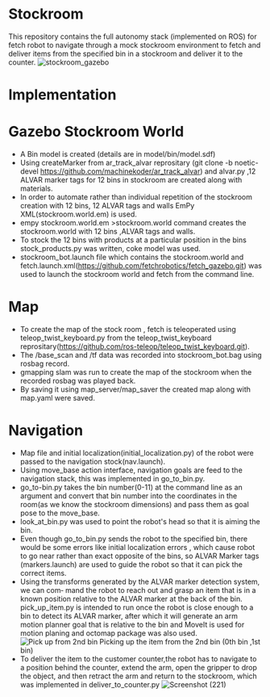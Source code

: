 # Stockroom
This repository contains the full autonomy stack (implemented on ROS) for fetch robot to navigate through a mock stockroom environment to fetch and deliver items from the specified bin in a stockroom and deliver it to the counter.
![stockroom_gazebo](https://user-images.githubusercontent.com/68220390/175476967-30af0247-79c6-4092-aa7a-e7350fe6eb18.png)
# Implementation
# Gazebo Stockroom World
* A Bin model is created (details are in model/bin/model.sdf) 
* Using createMarker from ar_track_alvar reprositary (git clone -b noetic-devel https://github.com/machinekoder/ar_track_alvar) and alvar.py ,12  ALVAR marker tags for 12 bins in stockroom are created along with materials.
* In order to automate rather than individual repetition of the stockroom creation with 12 bins, 12 ALVAR tags and walls EmPy XML(stockroom.world.em) is used.
* empy stockroom.world.em >stockroom.world command creates the stockroom.world with 12 bins ,ALVAR tags and walls.
* To stock the 12 bins with products at a particular position in the bins stock_products.py was written, coke model was used.
* stockroom_bot.launch file which contains the stockroom.world and fetch.launch.xml(https://github.com/fetchrobotics/fetch_gazebo.git) was used to launch the stockroom world and fetch from the command line.
# Map 
* To create the map of the stock room , fetch is teleoperated using teleop_twist_keyboard.py from the teleop_twist_keyboard reprositary(https://github.com/ros-teleop/teleop_twist_keyboard.git).
* The /base_scan and /tf data was recorded into stockroom_bot.bag using rosbag record.
* gmapping slam was run to create the map of the stockroom when the recorded rosbag was played back.
* By saving it using map_server/map_saver the created map along with map.yaml were saved.
# Navigation
* Map file and initial localization(initial_localization.py) of the robot were passed to the navigation stock(nav.launch).
* Using move_base action interface, navigation goals are feed to the navigation stack, this was implemented in go_to_bin.py.
* go_to-bin.py takes the bin number(0-11) at the command line as an argument and convert that bin number into the coordinates in the room(as we know the stockroom dimensions) and pass them as goal pose to the move_base. 
* look_at_bin.py was used to point the robot's head so that it is aiming the bin.
* Even though go_to_bin.py sends the robot to the specified bin, there would be some errors like initial localization errors , which cause robot to go near rather than exact opposite of the bins, so ALVAR Marker tags (markers.launch) are used to guide the robot so that it can pick the correct items.
* Using the transforms generated by the ALVAR marker detection system, we can com‐
mand the robot to reach out and grasp an item that is in a known position relative to
the ALVAR marker at the back of the bin. pick_up_item.py is intended to run once the
robot is close enough to a bin to detect its ALVAR marker, after which it will generate
an arm motion planner goal that is relative to the bin and MoveIt is used for motion planing and octomap package was also used.
![Pick up from 2nd bin](https://user-images.githubusercontent.com/68220390/175505162-0eadb7ca-5df1-429e-b104-5e3e075ed440.jpg)
                       Picking up the item from the 2nd bin (0th bin ,1st bin)
* To deliver the item to the customer counter,the robot has to navigate to a position behind the counter, extend the arm, open the gripper to drop the object, and then retract the arm and return to the stockroom, which was implemented in deliver_to_counter.py
![Screenshot (221)](https://user-images.githubusercontent.com/68220390/175506960-3b4cda4a-7320-47f7-b91e-a292a5c5969d.png)










